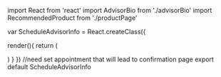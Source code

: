 import React from 'react'
import AdvisorBio from './advisorBio'
import RecommendedProduct from './productPage'

var ScheduleAdvisorInfo = React.createClass({

  
  render(){
    return (
      <div>
      <AdvisorBio />
      <RecommendedProduct />
      </div>
      )
  }
})
//need set appointment that will lead to confirmation page
export default ScheduleAdvisorInfo